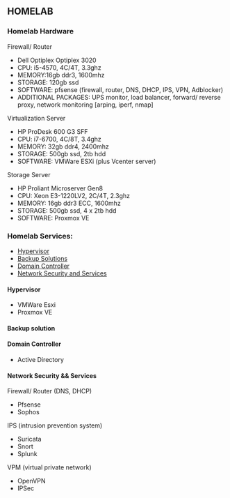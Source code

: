## HOMELAB

### Homelab Hardware
Firewall/ Router
- Dell Optiplex Optiplex 3020
- CPU: i5-4570, 4C/4T, 3.3ghz
- MEMORY:16gb ddr3, 1600mhz
- STORAGE: 120gb ssd
- SOFTWARE: pfsense (firewall, router, DNS, DHCP, IPS, VPN, Adblocker)
- ADDITIONAL PACKAGES: UPS monitor, load balancer, forward/ reverse proxy, network monitoring [arping, iperf, nmap]
 
Virtualization Server
- HP ProDesk 600 G3 SFF
- CPU: i7-6700, 4C/8T, 3.4ghz
- MEMORY: 32gb ddr4, 2400mhz
- STORAGE: 500gb ssd, 2tb hdd
- SOFTWARE: VMWare ESXi (plus Vcenter server)

Storage Server
- HP Proliant Microserver Gen8
- CPU: Xeon E3-1220LV2, 2C/4T, 2.3ghz
- MEMORY: 16gb ddr3 ECC, 1600mhz
- STORAGE: 500gb ssd, 4 x 2tb hdd
- SOFTWARE: Proxmox VE

### Homelab Services: 
- [Hypervisor](#hypervisor)
- [Backup Solutions](#backup-solution)
- [Domain Controller](#domain-controller)
- [Network Security and Services](#network-security-and-services)

#### Hypervisor
- VMWare Esxi
- Proxmox VE

#### Backup solution


#### Domain Controller
- Active Directory

#### Network Security && Services

Firewall/ Router (DNS, DHCP)
- Pfsense
- Sophos

IPS (intrusion prevention system)
- Suricata
- Snort
- Splunk

VPM (virtual private network)
- OpenVPN
- IPSec
